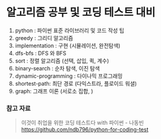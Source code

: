 # 알고리즘 공부 및 코딩 테스트 대비
1. python : 파이썬 표준 라이브러리 및 코드 작성 팁
2. greedy : 그리디 알고리즘
3. implementation : 구현 (시뮬레이션, 완전탐색)
4. dfs-bfs : DFS 와 BFS
5. sort : 정렬 알고리즘 (선택, 삽입, 퀵, 계수)
6. binary-search : 순차 탐색, 이진 탐색
7. dynamic-programming : 다이나믹 프로그래밍
8. shortest-path: 최단 경로 (다익스트라, 플로이드 워셜)
9. graph: 그래프 이론 (서로소 집합, )


### 참고 자료
>이것이 취업을 위한 코딩 테스트다 with 파이썬 - 나동빈
>https://github.com/ndb796/python-for-coding-test